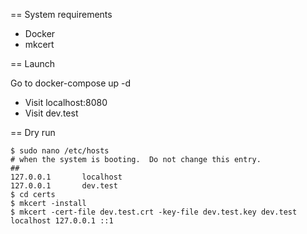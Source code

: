 == System requirements

- Docker
- mkcert

== Launch

Go to docker-compose up -d
- Visit localhost:8080
- Visit dev.test

== Dry run

```
$ sudo nano /etc/hosts
# when the system is booting.  Do not change this entry.
##
127.0.0.1       localhost
127.0.0.1       dev.test
$ cd certs
$ mkcert -install
$ mkcert -cert-file dev.test.crt -key-file dev.test.key dev.test localhost 127.0.0.1 ::1
```